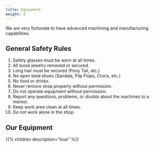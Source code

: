 ```yaml
---
title: Equipment
weight: 2
---
```


We are very fortunate to have advanced machining and manufacturing capabilities.

## General Safety Rules
1. Safety glasses must be worn at all times.
2. All loose jewelry removed or secured.
3. Long hair must be secured (Pony Tail, etc.)
4. No open toed shoes (Sandals, Flip Flops, Crocs, etc.)
5. No food or drinks.
6. Never remove shop property without permission.
7. Do not operate equipment without permission.
8. Report any questions, problems, or doubts about the machines to a mentor.
9. Keep work area clean at all times.
10. Do not work alone in the shop.

## Our Equipment

{{% children description="true" %}}